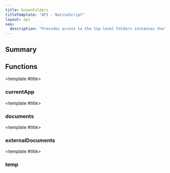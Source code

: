 ```yaml
---
title: knownFolders
titleTemplate: "API - NativeScript"
layout: api
seo:
  description: "Provides access to the top-level Folders instances that are accessible from the application. Use these as entry points to access the FileSystem."
---
```


<!-- This page is auto generated, do not edit manually. -->
<!-- Run "yarn generate:api-docs" to regenerate -->

<script setup lang="ts">
  import { provide } from "vue";
  import API_DATA from "./knownFolders.data.json";
  
  provide('API_DATA', API_DATA);
</script>

<APIRefHierarchy v-once />

<APIRefComment commentBase64="eyJibG9ja1RhZ3MiOltdLCJtb2RpZmllclRhZ3MiOnt9LCJzdW1tYXJ5IjpbeyJraW5kIjoidGV4dCIsInRleHQiOiJQcm92aWRlcyBhY2Nlc3MgdG8gdGhlIHRvcC1sZXZlbCBGb2xkZXJzIGluc3RhbmNlcyB0aGF0IGFyZSBhY2Nlc3NpYmxlIGZyb20gdGhlIGFwcGxpY2F0aW9uLiBVc2UgdGhlc2UgYXMgZW50cnkgcG9pbnRzIHRvIGFjY2VzcyB0aGUgRmlsZVN5c3RlbS4ifV19" v-once />

## <Heading ignore>Summary</Heading>

<APIRefSummary v-once />

## Functions

<div class="">

<APIRef for="2096" v-once>

<template #title>

### currentApp

</template>

</APIRef>

</div>

<div class="">

<APIRef for="2090" v-once>

<template #title>

### documents

</template>

</APIRef>

</div>

<div class="">

<APIRef for="2092" v-once>

<template #title>

### externalDocuments

</template>

</APIRef>

</div>

<div class="">

<APIRef for="2094" v-once>

<template #title>

### temp

</template>

</APIRef>

</div>
